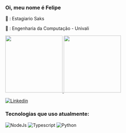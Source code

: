 ### Oi, meu nome é Felipe

:office: : Estagiario Saks

:school: : Engenharia da Computação - Univali

<div>
<a href="https://github.com/liperm">
<img height="180em" src="https://github-readme-stats-sigma-five.vercel.app/api/top-langs/?username=liperm&layout=compact&langs_count=7&theme=dracula&count_private=true"/>
<img height="180em" src="https://github-readme-stats-sigma-five.vercel.app/api?username=liperm&show_icons=true&theme=dracula&include_all_commits=true&count_private=true"/>
</div>

[![Linkedin](https://img.shields.io/badge/LinkedIn-0077B5?style=for-the-badge&logo=linkedin&logoColor=white)](https://www.linkedin.com/in/liperm/)
  
### Tecnologias que uso atualmente:
  
![NodeJs](https://img.shields.io/badge/Node.js-43853D?style=for-the-badge&logo=node.js&logoColor=white)
![Typescript](https://img.shields.io/badge/TypeScript-007ACC?style=for-the-badge&logo=typescript&logoColor=white)
![Python](https://img.shields.io/badge/Python-14354C?style=for-the-badge&logo=python&logoColor=white)
